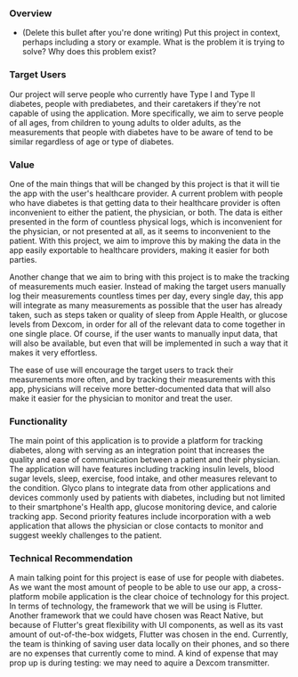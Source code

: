 ### Overview
* (Delete this bullet after you're done writing) Put this project in context, perhaps including a story or example. What is the problem it is trying to solve? Why does this problem exist?

### Target Users
Our project will serve people who currently have Type I and Type II diabetes, people with prediabetes, and their caretakers if they're not capable of using the application. More specifically, we aim to serve people of all ages, from children to young adults to older adults, as the measurements that people with diabetes have to be aware of tend to be similar regardless of age or type of diabetes.

### Value
One of the main things that will be changed by this project is that it will tie the app with the user's healthcare provider. A current problem with people who have diabetes is that getting data to their healthcare provider is often inconvenient to either the patient, the physician, or both. The data is either presented in the form of countless physical logs, which is inconvenient for the physician, or not presented at all, as it seems to inconvenient to the patient. With this project, we aim to improve this by making the data in the app easily exportable to healthcare providers, making it easier for both parties. 

Another change that we aim to bring with this project is to make the tracking of measurements much easier. Instead of making the target users manually log their measurements countless times per day, every single day, this app will integrate as many measurements as possible that the user has already taken, such as steps taken or quality of sleep from Apple Health, or glucose levels from Dexcom, in order for all of the relevant data to come together in one single place. Of course, if the user wants to manually input data, that will also be available, but even that will be implemented in such a way that it makes it very effortless. 

The ease of use will encourage the target users to track their measurements more often, and by tracking their measurements with this app, physicians will receive more better-documented data that will also make it easier for the physician to monitor and treat the user. 

### Functionality
The main point of this application is to provide a platform for tracking diabetes, along with serving as an integration point that increases the quality and ease of communication between a patient and their physician. The application will have features including tracking insulin levels, blood sugar levels, sleep, exercise, food intake, and other measures relevant to the condition. Glyco plans to integrate data from other applications and devices commonly used by patients with diabetes, including but not limited to their smartphone's Health app, glucose monitoring device, and calorie tracking app. Second priority features include incorporation with a web application that allows the physician or close contacts to monitor and suggest weekly challenges to the patient.

### Technical Recommendation
A main talking point for this project is ease of use for people with diabetes. As we want the most amount of people to be able to use our app, a cross-platform mobile application is the clear choice of technology for this project. In terms of technology, the framework that we will be using is Flutter. Another framework that we could have chosen was React Native, but because of Flutter's great flexibility with UI components, as well as its vast amount of out-of-the-box widgets, Flutter was chosen in the end. Currently, the team is thinking of saving user data locally on their phones, and so there are no expenses that currently come to mind. A kind of expense that may prop up is during testing: we may need to aquire a Dexcom transmitter.

